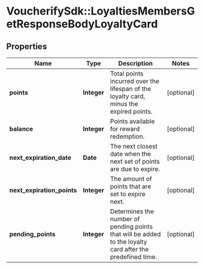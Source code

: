 # VoucherifySdk::LoyaltiesMembersGetResponseBodyLoyaltyCard

## Properties

| Name | Type | Description | Notes |
| ---- | ---- | ----------- | ----- |
| **points** | **Integer** | Total points incurred over the lifespan of the loyalty card, minus the expired points. | [optional] |
| **balance** | **Integer** | Points available for reward redemption. | [optional] |
| **next_expiration_date** | **Date** | The next closest date when the next set of points are due to expire. | [optional] |
| **next_expiration_points** | **Integer** | The amount of points that are set to expire next. | [optional] |
| **pending_points** | **Integer** | Determines the number of pending points that will be added to the loyalty card after the predefined time. | [optional] |

